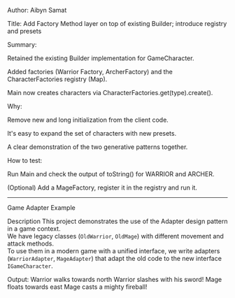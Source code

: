 Author: Aibyn Samat

Title: Add Factory Method layer on top of existing Builder; introduce registry and presets

Summary:

Retained the existing Builder implementation for GameCharacter.

Added factories (Warrior Factory, ArcherFactory) and the CharacterFactories registry (Map).

Main now creates characters via CharacterFactories.get(type).create().

Why:

Remove new and long initialization from the client code.

It's easy to expand the set of characters with new presets.

A clear demonstration of the two generative patterns together.

How to test:

Run Main and check the output of toString() for WARRIOR and ARCHER.

(Optional) Add a MageFactory, register it in the registry and run it.

------------------------------------------------------------------------------------------------------------------------
Game Adapter Example

Description
This project demonstrates the use of the Adapter design pattern in a game context.  
We have legacy classes (`OldWarrior`, `OldMage`) with different movement and attack methods.  
To use them in a modern game with a unified interface, we write adapters (`WarriorAdapter`, `MageAdapter`) that adapt the old code to the new interface `IGameCharacter`.

Output:
Warrior walks towards north
Warrior slashes with his sword!
Mage floats towards east
Mage casts a mighty fireball!
